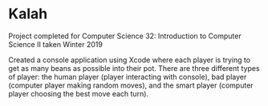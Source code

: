 # Kalah

Project completed for Computer Science 32: Introduction to Computer Science II taken Winter 2019

Created a console application using Xcode where each player is trying to get as many beans as possible into their pot. There are three different types of player: the human player (player interacting with console), bad player (computer player making random moves), and the smart player (computer player choosing the best move each turn).
